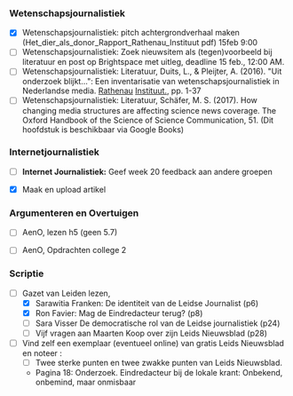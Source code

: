 ### Wetenschapsjournalistiek
- [x] Wetenschapsjournalistiek: pitch achtergrondverhaal maken (Het_dier_als_donor_Rapport_Rathenau_Instituut pdf) 15feb 9:00 
- [ ] Wetenschapsjournalistiek: Zoek nieuwsitem als (tegen)voorbeeld bij literatuur en post op Brightspace met uitleg, deadline 15 feb., 12:00 AM.
- [ ] Wetenschapsjournalistiek: Literatuur, Duits, L., & Pleijter, A. (2016). "Uit onderzoek blijkt...": Een inventarisatie van wetenschapsjournalistiek in Nederlandse media. [Rathenau](https://www.rathenau.nl/sites/default/files/Uit%20onderzoek%20blijkt%20-%20achtergrondstudie%20Rathenau%20Instituut.pdf) [Instituut.](https://www.rathenau.nl/sites/default/files/Uit%20onderzoek%20blijkt%20-%20achtergrondstudie%20Rathenau%20Instituut.pdf), pp. 1-37  
- [ ] Wetenschapsjournalistiek: Literatuur, Schäfer, M. S. (2017). How changing media structures are affecting science news coverage. The Oxford Handbook of the Science of Science Communication, 51. (Dit hoofdstuk is beschikbaar via Google Books)

### Internetjournalistiek
- [ ] **Internet Journalistiek:** Geef week 20 feedback aan andere groepen
- [x] Maak en upload artikel


### Argumenteren en Overtuigen
- [ ] AenO, lezen h5 (geen 5.7)
- [ ] AenO, Opdrachten college 2


### Scriptie
- [ ] Gazet van Leiden lezen, 
	- [x] Sarawitia Franken: De identiteit van de Leidse Journalist (p6)
	- [x] Ron Favier: Mag de Eindredacteur terug? (p8)
	- [ ] Sara Visser De democratische rol van de Leidse journalistiek (p24)
	- [ ] Vijf vragen aan Maarten Koop over zijn Leids Nieuwsblad (p28)
- [ ] Vind zelf een exemplaar (eventueel online) van gratis Leids Nieuwsblad en noteer :
	- [ ] Twee sterke punten en twee zwakke punten van Leids Nieuwsblad.
    - Pagina 18: Onderzoek. Eindredacteur bij de lokale krant: Onbekend, onbemind, maar onmisbaar